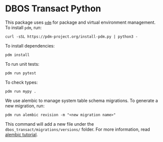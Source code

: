 # DBOS Transact Python

This package uses [`pdm`](https://pdm-project.org/en/latest/) for package and virtual environment management.
To install `pdm`, run:

```
curl -sSL https://pdm-project.org/install-pdm.py | python3 -
```

To install dependencies:

```
pdm install
```

To run unit tests:

```
pdm run pytest
```

To check types:

```
pdm run mypy .
```

We use alembic to manage system table schema migrations.
To generate a new migration, run:
```
pdm run alembic revision -m "<new migration name>"
```

This command will add a new file under the `dbos_transact/migrations/versions/` folder.
For more information, read [alembic tutorial](https://alembic.sqlalchemy.org/en/latest/tutorial.html).
